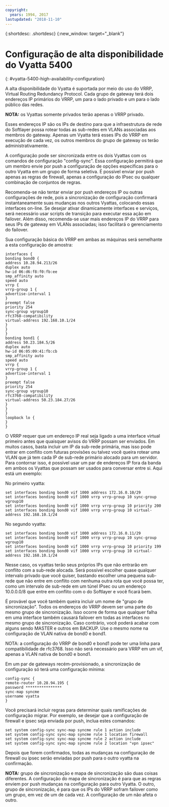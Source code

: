 ```yaml
---
copyright:
  years: 1994, 2017
lastupdated: "2018-11-10"
---
```


{:shortdesc: .shortdesc}
{:new_window: target="_blank"}

# Configuração de alta disponibilidade do Vyatta 5400
{: #vyatta-5400-high-availability-configuration}

A alta disponibilidade do Vyatta é suportada por meio do uso do VRRP, Virtual Routing Redundancy Protocol. Cada grupo de gateway terá dois endereços IP primários do VRRP, um para o lado privado e um para o lado público das redes. 

**NOTA:** os Vyattas somente privados terão apenas o VRRP privado. 

Esses endereços IP são os IPs de destino para que a infraestrutura de rede do Softlayer possa rotear todas as sub-redes em VLANs associadas aos membros do gateway. Apenas um Vyatta terá esses IPs do VRRP em execução de cada vez, os outros membros do grupo de gateway os terão administrativamente.

A configuração pode ser sincronizada entre os dois Vyattas com os comandos de configuração "config-sync". Essa configuração permitirá que um membro envie por push a configuração de opções específicas para o outro Vyatta em um grupo de forma seletiva. É possível enviar por push apenas as regras de firewall, apenas a configuração do IPsec ou qualquer combinação de conjuntos de regras. 

Recomenda-se não tentar enviar por push endereços IP ou outras configurações de rede, pois a sincronização de configuração confirmará instantaneamente suas mudanças nos outros Vyattas, colocando essas interfaces on-line. Se desejar ativar dinamicamente interfaces e serviços, será necessário usar scripts de transição para executar essa ação em failover. Além disso, recomenda-se usar mais endereços IP do VRRP para seus IPs de gateway em VLANs associadas; isso facilitará o gerenciamento do failover.

Sua configuração básica do VRRP em ambas as máquinas será semelhante a esta configuração de amostra:

    interfaces {
    bonding bond0 {
    address 10.28.94.213/26
    duplex auto
    hw-id 06:d6:f8:f0:fb:ee
    smp_affinity auto
    speed auto
    vrrp {
    vrrp-group 1 {
    advertise-interval 1
    }
    preempt false
    priority 254
    sync-group vgroup10
    rfc3768-compatibility
    virtual-address 192.168.10.1/24
    }
    }
    }
    bonding bond1 {
    address 50.23.184.5/26
    duplex auto
    hw-id 06:05:09:41:fb:cb
    smp_affinity auto
    speed auto
    vrrp {
    vrrp-group 1 {
    advertise-interval 1
    }
    preempt false
    priority 254
    sync-group vgroup10
    rfc3768-compatibility
    virtual-address 50.23.184.27/26
    }
    }
    }
    loopback lo {
    }
    }

O VRRP requer que um endereço IP real seja ligado a uma interface virtual primeiro antes que quaisquer avisos do VRRP possam ser enviados. Em muitos casos, basta incluir um IP da sub-rede primária, mas isso pode entrar em conflito com futuras provisões ou talvez você queira rotear uma VLAN que já tem cada IP de sub-rede primário alocado para um servidor. Para contornar isso, é possível usar um par de endereços IP fora da banda em ambos os Vyattas que possam ser usados para conversar entre si. Aqui está um exemplo:

No primeiro vyatta:

    set interfaces bonding bond0 vif 1000 address 172.16.0.10/29
    set interfaces bonding bond0 vif 1000 vrrp vrrp-group 10 sync-group vgroup10
    set interfaces bonding bond0 vif 1000 vrrp vrrp-group 10 priority 200
    set interfaces bonding bond0 vif 1000 vrrp vrrp-group 10 virtual-address 192.168.10.1/24

No segundo vyatta:

    set interfaces bonding bond0 vif 1000 address 172.16.0.11/29
    set interfaces bonding bond0 vif 1000 vrrp vrrp-group 10 sync-group vgroup10
    set interfaces bonding bond0 vif 1000 vrrp vrrp-group 10 priority 199
    set interfaces bonding bond0 vif 1000 vrrp vrrp-group 10 virtual-address 192.168.10.1/24

Nesse caso, os vyattas terão seus próprios IPs que não entrarão em conflito com a sub-rede alocada. Será possível escolher quase qualquer intervalo privado que você quiser, bastando escolher uma pequena sub-rede que não entre em conflito com nenhuma outra rota que você possa ter, como um intervalo de sub-rede em um túnel IPsec ou um endereço 10.0.0.0/8 que entre em conflito com o do Softlayer e você ficará bem.

É provável que você também queira incluir um nome de "grupo de sincronização". Todos os endereços do VRRP devem ser uma parte do mesmo grupo de sincronização. Isso ocorre de forma que qualquer falha em uma interface também causará failover em todas as interfaces no mesmo grupo de sincronização. Caso contrário, você poderá acabar com alguns sendo MASTER e outros em BACKUP. Use o mesmo nome na configuração de VLAN nativa de bond0 e bond1.

NOTA: a configuração do VRRP de bond0 e bond1 pode ter uma linha para compatibilidade de rfc3768. Isso não será necessário para VRRP em um vif, apenas a VLAN nativa de bond0 e bond1.

Em um par de gateways recém-provisionado, a sincronização de configuração só terá uma configuração mínima:


    config-sync {
    remote-router 10.28.94.195 {
    password ****************
    sync-map syncme
    username vyatta
    }

Você precisará incluir regras para determinar quais ramificações de configuração migrar. Por exemplo, se desejar que a configuração de firewall e ipsec seja enviada por push, inclua estes comandos:


    set system config-sync sync-map syncme rule 1 action include
    set system config-sync sync-map syncme rule 1 location firewall
    set system config-sync sync-map syncme rule 2 action include
    set system config-sync sync-map syncme rule 2 location "vpn ipsec"

Depois que forem confirmados, todas as mudanças na configuração de firewall ou ipsec serão enviadas por push para o outro vyatta na confirmação.

**NOTA:** grupo de sincronização e mapa de sincronização são duas coisas diferentes. A configuração do mapa de sincronização é para que as regras enviem por push mudanças na configuração para outro Vyatta. O outro, grupo de sincronização, é para que os IPs do VRRP sofram failover como um grupo, em vez de um de cada vez. A configuração de um não afeta o outro.

